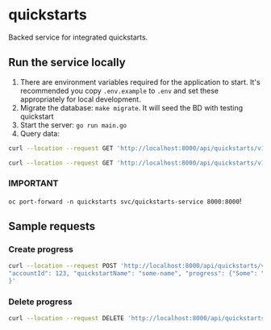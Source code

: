 # quickstarts

Backed service for integrated quickstarts.

## Run the service locally
1. There are environment variables required for the application to start. It's
recommended you copy `.env.example` to `.env` and set these appropriately for local development.
2. Migrate the database: `make migrate`. It will seed the BD with testing quickstart
3. Start the server: `go run main.go`
4. Query data:
```sh
curl --location --request GET 'http://localhost:8000/api/quickstarts/v1/quickstarts/'

curl --location --request GET 'http://localhost:8000/api/quickstarts/v1/quickstarts/?bundle[]=rhel&bundle[]=insights'
```

### IMPORTANT
`oc port-forward -n quickstarts svc/quickstarts-service 8000:8000`!

## Sample requests

### Create progress

```sh
curl --location --request POST 'http://localhost:8000/api/quickstarts/v1/progress' --header 'Content-Type: application/json' --data-raw '{
"accountId": 123, "quickstartName": "some-name", "progress": {"Some": "Progress-updated"}
}'

```

### Delete progress

```sh
curl --location --request DELETE 'http://localhost:8000/api/quickstarts/v1/progress/14'
```
